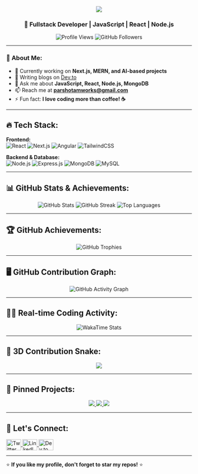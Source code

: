 <h1 align="center">
  <img src="https://readme-typing-svg.herokuapp.com?font=Fira+Code&weight=600&size=28&duration=4000&pause=500&color=FFA500&center=true&width=600&lines=Hi+%F0%9F%91%8B%2C+I'm+Parshotam+Lal;A+Passionate+Fullstack+Developer;Welcome+to+my+GitHub+Profile!">
</h1>

<h3 align="center">🚀 Fullstack Developer | JavaScript | React | Node.js </h3>

<p align="center">
  <img src="https://komarev.com/ghpvc/?username=parshotamlal&label=Profile%20views&color=0e75b6&style=flat" alt="Profile Views" />
  <img src="https://img.shields.io/github/followers/parshotamlal?label=Followers&style=social" alt="GitHub Followers" />
</p>

---

### 🚀 **About Me**:
- 🔭 Currently working on **Next.js, MERN, and AI-based projects**
- 📝 Writing blogs on [Dev.to](https://dev.to/)
- 💬 Ask me about **JavaScript, React, Node.js, MongoDB**
- 📫 Reach me at **parshotamworks@gmail.com**
- ⚡ Fun fact: **I love coding more than coffee! ☕**

---

## 🔥 **Tech Stack**:

**Frontend:**  
![React](https://img.shields.io/badge/React-20232A?style=for-the-badge&logo=react&logoColor=61DAFB)
![Next.js](https://img.shields.io/badge/Next.js-000000?style=for-the-badge&logo=next.js&logoColor=white)
![Angular](https://img.shields.io/badge/Angular-DD0031?style=for-the-badge&logo=angular&logoColor=white)
![TailwindCSS](https://img.shields.io/badge/TailwindCSS-06B6D4?style=for-the-badge&logo=tailwindcss&logoColor=white)

**Backend & Database:**  
![Node.js](https://img.shields.io/badge/Node.js-43853D?style=for-the-badge&logo=node.js&logoColor=white)
![Express.js](https://img.shields.io/badge/Express.js-000000?style=for-the-badge&logo=express&logoColor=white)
![MongoDB](https://img.shields.io/badge/MongoDB-4EA94B?style=for-the-badge&logo=mongodb&logoColor=white)
![MySQL](https://img.shields.io/badge/MySQL-4479A1?style=for-the-badge&logo=mysql&logoColor=white)


---

## 📊 **GitHub Stats & Achievements**:
<p align="center">
  <img src="https://github-readme-stats.vercel.app/api?username=parshotamlal&show_icons=true&theme=radical" alt="GitHub Stats" />
  <img src="https://github-readme-streak-stats.herokuapp.com/?user=parshotamlal&theme=radical" alt="GitHub Streak" />
  <img src="https://github-readme-stats.vercel.app/api/top-langs/?username=parshotamlal&layout=compact&theme=radical" alt="Top Languages" />
</p>

---

## 🏆 **GitHub Achievements**:
<p align="center">
  <img src="https://github-profile-trophy.vercel.app/?username=parshotamlal&theme=radical&no-frame=true&margin-w=15" alt="GitHub Trophies" />
</p>

---

## 🖥️ **GitHub Contribution Graph**:
<p align="center">
  <img src="https://github-readme-activity-graph.vercel.app/graph?username=parshotamlal&theme=react-dark" alt="GitHub Activity Graph" />
</p>

---

## 🏃‍♂️ **Real-time Coding Activity**:
<p align="center">
  <img src="https://github-readme-stats.vercel.app/api/wakatime?username=parshotamlal&theme=radical" alt="WakaTime Stats" />
</p>

---

## 🐍 **3D Contribution Snake**:
<p align="center">
  <img src="https://github.com/parshotamlal/parshotamlal/blob/output/github-contribution-grid-snake.svg" />
</p>

---

## 🚀 **Pinned Projects**:
<p align="center">
  <a href="https://github.com/parshotamlal/project1">
    <img src="https://github-readme-stats.vercel.app/api/pin/?username=parshotamlal&repo=project1&theme=radical" />
  </a>
  <a href="https://github.com/parshotamlal/project2">
    <img src="https://github-readme-stats.vercel.app/api/pin/?username=parshotamlal&repo=project2&theme=radical" />
  </a>
  <a href="https://github.com/parshotamlal/project3">
    <img src="https://github-readme-stats.vercel.app/api/pin/?username=parshotamlal&repo=project3&theme=radical" />
  </a>
</p>

---

## 💬 **Let's Connect**:
<p align="left">
  <a href="https://twitter.com/parshotamsinghi" target="blank">
    <img align="center" src="https://raw.githubusercontent.com/rahuldkjain/github-profile-readme-generator/master/src/images/icons/Social/twitter.svg" alt="Twitter" height="30" width="40" />
  </a>
  <a href="https://linkedin.com/in/parshotam-singh-778028288" target="blank">
    <img align="center" src="https://raw.githubusercontent.com/rahuldkjain/github-profile-readme-generator/master/src/images/icons/Social/linked-in-alt.svg" alt="LinkedIn" height="30" width="40" />
  </a>
  <a href="https://dev.to/parshotamlal" target="blank">
    <img align="center" src="https://raw.githubusercontent.com/rahuldkjain/github-profile-readme-generator/master/src/images/icons/Social/devto.svg" alt="Dev.to" height="30" width="40" />
  </a>
</p>

---

⭐ **If you like my profile, don't forget to star my repos!** ⭐

